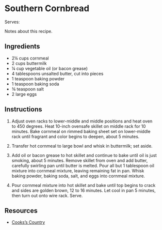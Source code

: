 # Southern Cornbread

Serves:

Notes about this recipe.

## Ingredients

* 2¼ cups cornmeal
* 2 cups buttermilk
* ¼ cup vegetable oil (or bacon grease)
* 4 tablespoons unsalted butter, cut into pieces
* 1 teaspoon baking powder
* 1 teaspoon baking soda
* ¾ teaspoon salt
* 2 large eggs

## Instructions

1. Adjust oven racks to lower-middle and middle positions and heat oven to 450 degrees. Heat 10-inch ovensafe skillet on middle rack for 10 minutes. Bake cornmeal on rimmed baking sheet set on lower-middle rack until fragrant and color begins to deepen, about 5 minutes.

2. Transfer hot cornmeal to large bowl and whisk in buttermilk; set aside.

3. Add oil or bacon grease to hot skillet and continue to bake until oil is just smoking, about 5 minutes. Remove skillet from oven and add butter, carefully swirling pan until butter is melted. Pour all but 1 tablespoon oil mixture into cornmeal mixture, leaving remaining fat in pan. Whisk baking powder, baking soda, salt, and eggs into cornmeal mixture.

3. Pour cornmeal mixture into hot skillet and bake until top begins to crack and sides are golden brown, 12 to 16 minutes. Let cool in pan 5 minutes, then turn out onto wire rack. Serve.

## Resources

* [Cooks’s Country](https://www.cookscountry.com/recipes/4082-southern-style-skillet-cornbread)

